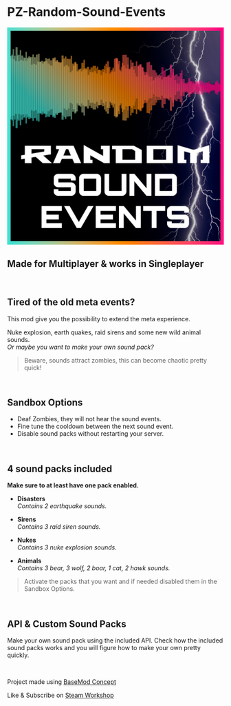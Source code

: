 # PZ-Random-Sound-Events

![](https://github.com/Konijima/PZ-Random-Sound-Events/blob/master/Contents/mods/RandomSoundEvents/poster.png?raw=true)

## Made for Multiplayer & works in Singleplayer

<br>

## Tired of the old meta events?  
This mod give you the possibility to extend the meta experience.  

Nuke explosion, earth quakes, raid sirens and some new wild animal sounds.  
*Or maybe you want to make your own sound pack?*  

> Beware, sounds attract zombies, this can become chaotic pretty quick!

<br>

## Sandbox Options
- Deaf Zombies, they will not hear the sound events.
- Fine tune the cooldown between the next sound event.
- Disable sound packs without restarting your server.

<br>

## 4 sound packs included
**Make sure to at least have one pack enabled.**

- **Disasters**  
  *Contains 2 earthquake sounds.*

- **Sirens**  
  *Contains 3 raid siren sounds.*

- **Nukes**  
  *Contains 3 nuke explosion sounds.*

- **Animals**  
  *Contains 3 bear, 3 wolf, 2 boar, 1 cat, 2 hawk sounds.*

> Activate the packs that you want and if needed disabled them in the Sandbox Options.

<br>

## API & Custom Sound Packs
Make your own sound pack using the included API.
Check how the included sound packs works and you will figure how to make your own pretty quickly.

<br>

Project made using [BaseMod Concept](https://github.com/Konijima/Project-Zomboid-BaseMod-Concept)

Like & Subscribe on [Steam Workshop](https://steamcommunity.com/sharedfiles/filedetails/?id=2834231099) 